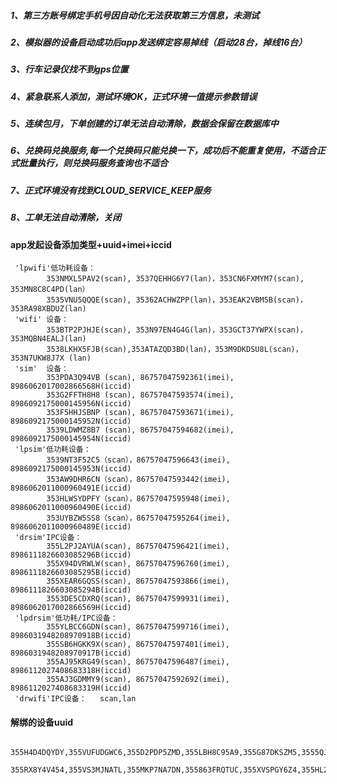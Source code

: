 ##### 1、第三方账号绑定手机号因自动化无法获取第三方信息，未测试
##### 2、模拟器的设备启动成功后app发送绑定容易掉线（启动28台，掉线16台）
##### 3、行车记录仪找不到gps位置
##### 4、紧急联系人添加，测试环境OK，正式环境一值提示参数错误
##### 5、连续包月，下单创建的订单无法自动清除，数据会保留在数据库中
##### 6、兑换码兑换服务,每一个兑换码只能兑换一下，成功后不能重复使用，不适合正式批量执行，则兑换码服务查询也不适合
##### 7、正式环境没有找到CLOUD_SERVICE_KEEP服务
##### 8、工单无法自动清除，关闭





#### app发起设备添加类型+uuid+imei+iccid
     'lpwifi'低功耗设备： 
            353NMXL5PAV2(scan), 3537QEHHG6Y7(lan)，353CN6FXMYM7(scan), 353MN8C8C4PD(lan）
            3535VNU5QQQE(scan), 35362ACHWZPP(lan)，353EAK2VBM5B(scan)， 353RA98XBDUZ(lan) 
     'wifi' 设备：
            353BTP2PJHJE(scan), 353N97EN4G4G(lan)，353GCT37YWPX(scan)，353MQBN4EALJ(lan)
            3538LKHX5FJB(scan),353ATAZQD3BD(lan)，353M9DKDSU8L(scan)，353N7UKW8J7X (lan)    
     'sim'  设备： 
            353PDA3Q94VB (scan), 86757047592361(imei), 8986062017002866568H(iccid)
            353G2FFTH8H8 (scan), 86757047593574(imei), 8986092175000145956N(iccid)
            353F5HHJSBNP (scan), 86757047593671(imei), 8986092175000145952N(iccid)
            3539LDWMZ8B7 (scan), 86757047594682(imei), 8986092175000145954N(iccid)
     'lpsim'低功耗设备：  
            3539NT3F52C5（scan），86757047596643(imei), 8986092175000145953N(iccid)
            353AW9DHR6CN（scan），86757047593442(imei), 8986062011000960491E(iccid)
            353HLWSYDPFY（scan），86757047595948(imei), 8986062011000960490E(iccid)
            353UYBZW5SS8（scan），86757047595264(imei), 8986062011000960489E(iccid)
     'drsim'IPC设备：    
            355L2PJ2AYUA(scan), 86757047596421(imei), 8986111826603085296B(iccid)
            355X94DVRWLW(scan), 86757047596760(imei), 8986111826603085295B(iccid)
            355XEAR6GQSS(scan), 86757047593866(imei), 8986111826603085294B(iccid)
            3553DE5CDXRQ(scan), 86757047599931(imei), 8986062017002866569H(iccid)
     'lpdrsim'低功耗/IPC设备：  
            355YLBCC6GDN(scan), 86757047599716(imei), 8986031948208970918B(iccid)
            355SB6HGKK9X(scan), 86757047597401(imei), 8986031948208970917B(iccid)
            355AJ95KRG49(scan), 86757047596487(imei), 8986112027408683318H(iccid)
            355AJ3GDMMY9(scan), 86757047592692(imei), 8986112027408683319H(iccid)
     'drwifi'IPC设备：   scan,lan

#### 解绑的设备uuid
      355H4D4DQYDY,355VUFUDGWC6,355D2PDP5ZMD,355LBH8C95A9,355G87DKSZM5,3555QJR5MN3F,3556QVA2K67T,
      355RX8Y4V454,355VS3MJNATL,355MKP7NA7DN,355863FRQTUC,355XVSPGY6Z4,355HL2LHHTFM
    
    
    
    
    
    
    
    
    
    
    